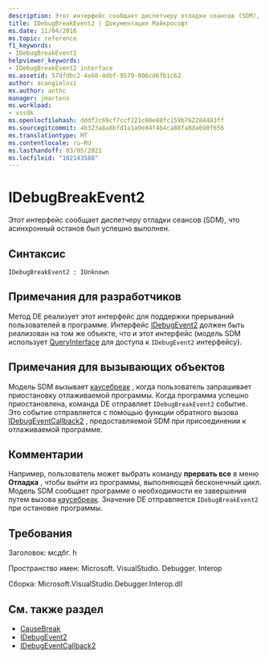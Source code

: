 ```yaml
---
description: Этот интерфейс сообщает диспетчеру отладки сеансов (SDM), что асинхронный останов был успешно выполнен.
title: IDebugBreakEvent2 | Документация Майкрософт
ms.date: 11/04/2016
ms.topic: reference
f1_keywords:
- IDebugBreakEvent2
helpviewer_keywords:
- IDebugBreakEvent2 interface
ms.assetid: 57dfdbc2-4e68-4dbf-9579-006cd6fb1c62
author: acangialosi
ms.author: anthc
manager: jmartens
ms.workload:
- vssdk
ms.openlocfilehash: dddf2c69cf7ccf221c00e88fc159b762284483ff
ms.sourcegitcommit: 4b323a8a8bfd1a1a9e84f4b4ca88fa8da690f656
ms.translationtype: MT
ms.contentlocale: ru-RU
ms.lasthandoff: 03/05/2021
ms.locfileid: "102143588"
---
```

# <a name="idebugbreakevent2"></a>IDebugBreakEvent2
Этот интерфейс сообщает диспетчеру отладки сеансов (SDM), что асинхронный останов был успешно выполнен.

## <a name="syntax"></a>Синтаксис

```
IDebugBreakEvent2 : IUnknown
```

## <a name="notes-for-implementers"></a>Примечания для разработчиков
 Метод DE реализует этот интерфейс для поддержки прерываний пользователей в программе. Интерфейс [IDebugEvent2](../../../extensibility/debugger/reference/idebugevent2.md) должен быть реализован на том же объекте, что и этот интерфейс (модель SDM использует [QueryInterface](/cpp/atl/queryinterface) для доступа к `IDebugEvent2` интерфейсу).

## <a name="notes-for-callers"></a>Примечания для вызывающих объектов
 Модель SDM вызывает [каусебреак](../../../extensibility/debugger/reference/idebugprogram2-causebreak.md) , когда пользователь запрашивает приостановку отлаживаемой программы. Когда программа успешно приостановлена, команда DE отправляет `IDebugBreakEvent2` событие. Это событие отправляется с помощью функции обратного вызова [IDebugEventCallback2](../../../extensibility/debugger/reference/idebugeventcallback2.md) , предоставляемой SDM при присоединении к отлаживаемой программе.

## <a name="remarks"></a>Комментарии
 Например, пользователь может выбрать команду **прервать все** в меню **Отладка** , чтобы выйти из программы, выполняющей бесконечный цикл. Модель SDM сообщает программе о необходимости ее завершения путем вызова [каусебреак](../../../extensibility/debugger/reference/idebugprogram2-causebreak.md). Значение DE отправляется `IDebugBreakEvent2` при остановке программы.

## <a name="requirements"></a>Требования
 Заголовок: мсдбг. h

 Пространство имен: Microsoft. VisualStudio. Debugger. Interop

 Сборка: Microsoft.VisualStudio.Debugger.Interop.dll

## <a name="see-also"></a>См. также раздел
- [CauseBreak](../../../extensibility/debugger/reference/idebugprogram2-causebreak.md)
- [IDebugEvent2](../../../extensibility/debugger/reference/idebugevent2.md)
- [IDebugEventCallback2](../../../extensibility/debugger/reference/idebugeventcallback2.md)
